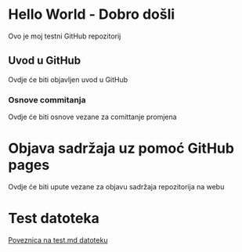 # Hello World - Dobro došli
Ovo je moj testni GitHub repozitorij

## Uvod u GitHub

Ovdje će biti objavljen uvod u GitHub

### Osnove commitanja

Ovdje će biti osnove vezane za comittanje promjena

# Objava sadržaja uz pomoć GitHub pages

Ovdje će biti upute vezane za objavu sadržaja repozitorija na webu 

# Test datoteka 

[Poveznica na test.md datoteku](test.md)
